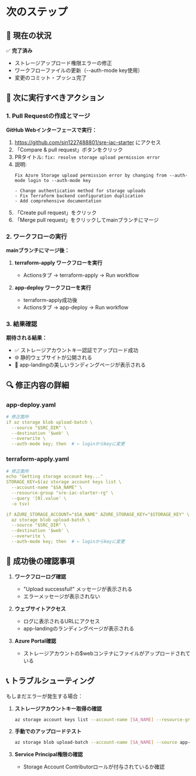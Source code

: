 # 次のステップ

## 🎯 現在の状況

✅ **完了済み**
- ストレージアップロード権限エラーの修正
- ワークフローファイルの更新（--auth-mode key使用）
- 変更のコミット・プッシュ完了

## 🚀 次に実行すべきアクション

### 1. Pull Requestの作成とマージ

**GitHub Webインターフェースで実行：**

1. https://github.com/sin1227488801/sre-iac-starter にアクセス
2. 「Compare & pull request」ボタンをクリック
3. PRタイトル: `fix: resolve storage upload permission error`
4. 説明:
   ```
   Fix Azure Storage upload permission error by changing from --auth-mode login to --auth-mode key
   
   - Change authentication method for storage uploads
   - Fix Terraform backend configuration duplication
   - Add comprehensive documentation
   ```
5. 「Create pull request」をクリック
6. 「Merge pull request」をクリックしてmainブランチにマージ

### 2. ワークフローの実行

**mainブランチにマージ後：**

1. **terraform-apply ワークフローを実行**
   - Actionsタブ → terraform-apply → Run workflow

2. **app-deploy ワークフローを実行**
   - terraform-apply成功後
   - Actionsタブ → app-deploy → Run workflow

### 3. 結果確認

**期待される結果：**
- ✅ ストレージアカウントキー認証でアップロード成功
- 🌐 静的ウェブサイトが公開される
- 🎨 app-landingの美しいランディングページが表示される

## 🔍 修正内容の詳細

### app-deploy.yaml
```yaml
# 修正箇所
if az storage blob upload-batch \
  --source "$SRC_DIR" \
  --destination '$web' \
  --overwrite \
  --auth-mode key; then  # ← loginからkeyに変更
```

### terraform-apply.yaml
```yaml
# 修正箇所
echo "Getting storage account key..."
STORAGE_KEY=$(az storage account keys list \
  --account-name "$SA_NAME" \
  --resource-group "sre-iac-starter-rg" \
  --query '[0].value' \
  -o tsv)

if AZURE_STORAGE_ACCOUNT="$SA_NAME" AZURE_STORAGE_KEY="$STORAGE_KEY" \
  az storage blob upload-batch \
  --source "$SRC_DIR" \
  --destination '$web' \
  --overwrite \
  --auth-mode key; then  # ← loginからkeyに変更
```

## 🎉 成功後の確認事項

1. **ワークフローログ確認**
   - "Upload successful!" メッセージが表示される
   - エラーメッセージが表示されない

2. **ウェブサイトアクセス**
   - ログに表示されるURLにアクセス
   - app-landingのランディングページが表示される

3. **Azure Portal確認**
   - ストレージアカウントの$webコンテナにファイルがアップロードされている

## 📞 トラブルシューティング

もしまだエラーが発生する場合：

1. **ストレージアカウントキー取得の確認**
   ```bash
   az storage account keys list --account-name [SA_NAME] --resource-group sre-iac-starter-rg
   ```

2. **手動でのアップロードテスト**
   ```bash
   az storage blob upload-batch --account-name [SA_NAME] --source app-landing --destination '$web' --auth-mode key
   ```

3. **Service Principal権限の確認**
   - Storage Account Contributorロールが付与されているか確認